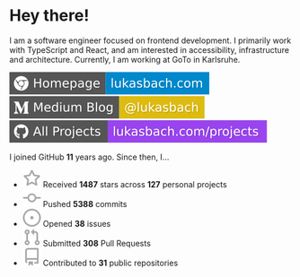 # Hey there!

I am a software engineer focused on frontend development. I primarily work with TypeScript and React, and am interested in accessibility, infrastructure and architecture. Currently, I am working at GoTo in Karlsruhe.

[![Homepage](./icons/homepage.svg)](https://lukasbach.com)
[![Medium Blog](./icons/medium.svg)](https://medium.com/@lukasbach)
[![My Projects](./icons/projects.svg)](https://lukasbach.com/projects)

I joined GitHub **11** years ago. Since then, I...

- ![](./icons/star.svg) Received **1487** stars across **127** personal projects
- ![](./icons/commit.svg) Pushed **5388** commits
- ![](./icons/issues.svg) Opened **38** issues
- ![](./icons/pr.svg) Submitted **308** Pull Requests
- ![](./icons/repo.svg) Contributed to **31** public repositories
